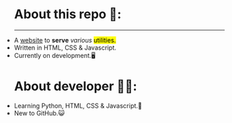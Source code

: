 <!DOCTYPE html>

<html>
<body>



<ul><h1>About this repo 💾:</h1>
<hr>
<li>A <ins>website</ins> to <b>serve</b> <i>various</i> <mark>utilities.</mark></li>
<li>Written in HTML, CSS & Javascript.</li>
<li>Currently on development.🖥 </li>
</ul>

<ul><h1>About developer 🧑‍💻:</h1>
<li>Learning Python, HTML, CSS & Javascript.📖</li>
<li>New to GitHub.😺</li></ul>
<br>
</html>



